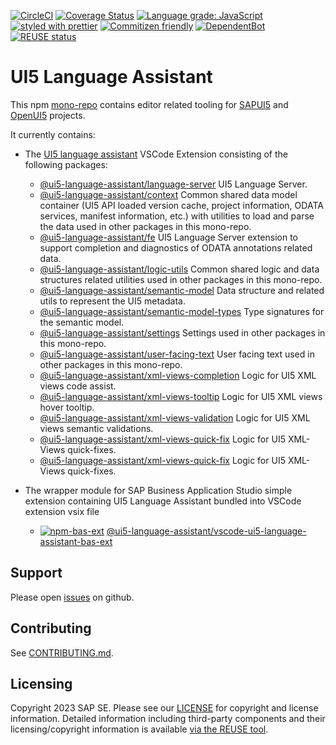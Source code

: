 [![CircleCI](https://circleci.com/gh/SAP/ui5-language-assistant.svg?style=svg)](https://circleci.com/gh/SAP/ui5-language-assistant)
[![Coverage Status](https://coveralls.io/repos/github/SAP/ui5-language-assistant/badge.svg?branch=master)](https://coveralls.io/github/SAP/ui5-language-assistant?branch=master)
[![Language grade: JavaScript](https://img.shields.io/lgtm/grade/javascript/g/SAP/ui5-language-assistant.svg?logo=lgtm&logoWidth=18)](https://lgtm.com/projects/g/SAP/ui5-language-assistant/context:javascript)
[![styled with prettier](https://img.shields.io/badge/styled_with-prettier-ff69b4.svg)](https://github.com/prettier/prettier)
[![Commitizen friendly](https://img.shields.io/badge/commitizen-friendly-brightgreen.svg)](http://commitizen.github.io/cz-cli/)
[![DependentBot](https://api.dependabot.com/badges/status?host=github&repo=SAP/ui5-language-assistant)](https://dependabot.com/)
[![REUSE status](https://api.reuse.software/badge/github.com/SAP/ui5-language-assistant)](https://api.reuse.software/info/github.com/SAP/ui5-language-assistant)

# UI5 Language Assistant

This npm [mono-repo][mono-repo] contains editor related tooling for [SAPUI5][ui5] and [OpenUI5][openui5] projects.

It currently contains:

- The [UI5 language assistant](./packages/vscode-ui5-language-assistant) VSCode Extension consisting of the following packages:

  - [@ui5-language-assistant/language-server](./packages/language-server) UI5 Language Server.
  - [@ui5-language-assistant/context](./packages/context) Common shared data model container (UI5 API loaded version cache, project information, ODATA services, manifest information, etc.) with utilities to load and parse the data used in other packages in this mono-repo.
  - [@ui5-language-assistant/fe](./packages/context) UI5 Language Server extension to support completion and diagnostics of ODATA annotations related data.
  - [@ui5-language-assistant/logic-utils](./packages/logic-utils) Common shared logic and data structures related utilities used in other packages in this mono-repo.
  - [@ui5-language-assistant/semantic-model](./packages/semantic-model) Data structure and related utils to represent the UI5 metadata.
  - [@ui5-language-assistant/semantic-model-types](./packages/semantic-model-types) Type signatures for the semantic model.
  - [@ui5-language-assistant/settings](./packages/settings) Settings used in other packages in this mono-repo.
  - [@ui5-language-assistant/user-facing-text](./packages/user-facing-text) User facing text used in other packages in this mono-repo.
  - [@ui5-language-assistant/xml-views-completion](./packages/xml-views-completion) Logic for UI5 XML views code assist.
  - [@ui5-language-assistant/xml-views-tooltip](./packages/xml-views-tooltip) Logic for UI5 XML views hover tooltip.
  - [@ui5-language-assistant/xml-views-validation](./packages/xml-views-validation) Logic for UI5 XML views semantic validations.
  - [@ui5-language-assistant/xml-views-quick-fix](./packages/xml-views-quick-fix) Logic for UI5 XML-Views quick-fixes.
  - [@ui5-language-assistant/xml-views-quick-fix](./packages/xml-views-quick-fix) Logic for UI5 XML-Views quick-fixes.

- The wrapper module for SAP Business Application Studio simple extension containing UI5 Language Assistant bundled into VSCode extension vsix file
  - [![npm-bas-ext][npm-bas-ext-image]][npm-bas-ext-url] [@ui5-language-assistant/vscode-ui5-language-assistant-bas-ext](./packages/vscode-ui5-language-assistant-bas-ext)

[npm-language-server-image]: https://img.shields.io/npm/v/@ui5-language-assistant/language-server.svg
[npm-bas-ext-url]: https://www.npmjs.com/package/@ui5-language-assistant/vscode-ui5-language-assistant-bas-ext
[npm-bas-ext-image]: https://img.shields.io/npm/v/@ui5-language-assistant/vscode-ui5-language-assistant-bas-ext.svg

## Support

Please open [issues](https://github.com/SAP/ui5-language-assistant/issues) on github.

## Contributing

See [CONTRIBUTING.md](./CONTRIBUTING.md).

[mono-repo]: https://github.com/babel/babel/blob/master/doc/design/monorepo.md
[ui5]: https://ui5.sap.com
[openui5]: https://openui5.org

## Licensing

Copyright 2023 SAP SE. Please see our [LICENSE](LICENSE) for copyright and license information. Detailed information including third-party components and their licensing/copyright information is available [via the REUSE tool](https://api.reuse.software/info/github.com/SAP/ui5-language-assistant).
